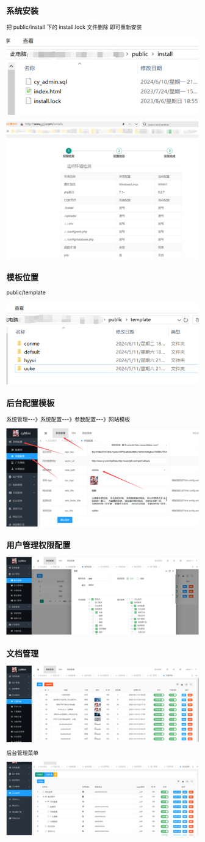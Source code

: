 ## 系统安装

把 public/install 下的 install.lock 文件删除 即可重新安装

![image-20240612232544912](README.assets/image-20240612232544912.png)

![image-20240612233537866](README.assets/image-20240612233537866.png)

## 模板位置

public/template

![image-20240612232408222](README.assets/image-20240612232408222.png)

## 后台配置模板

系统管理---》系统配置---》参数配置---》网站模板

![image-20240612232508710](README.assets/image-20240612232508710.png)

## 用户管理权限配置

![image-20240612233009266](README.assets/image-20240612233009266.png)

## 文档管理

![image-20240612233117896](README.assets/image-20240612233117896.png)

后台管理菜单

![image-20240612233150949](README.assets/image-20240612233150949.png)
